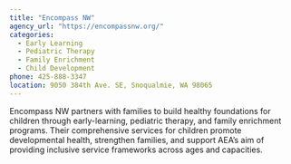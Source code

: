 ```yaml
---
title: "Encompass NW"
agency_url: "https://encompassnw.org/"
categories:
  - Early Learning
  - Pediatric Therapy
  - Family Enrichment
  - Child Development
phone: 425-888-3347
location: 9050 384th Ave. SE, Snoqualmie, WA 98065
---
```

Encompass NW partners with families to build healthy foundations for children through early-learning, pediatric therapy, and family enrichment programs. Their comprehensive services for children promote developmental health, strengthen families, and support AEA’s aim of providing inclusive service frameworks across ages and capacities.
